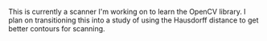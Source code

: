 This is currently a scanner I'm working on to learn the OpenCV library. I plan on transitioning this into a study of using the Hausdorff distance to get better contours for scanning.
